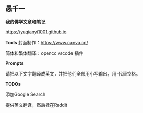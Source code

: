 
## 愚千一
**我的佛学文章和笔记**

https://yuqianyi1001.github.io


**Tools**
封面制作：https://www.canva.cn/

简体和繁体翻译：opencc vscode 插件

**Prompts**

请把以下文字翻译成英文，并把他们全部用小写输出，用-代替空格。

**TODOs**

添加Google Search

提供英文翻译，然后挂在Raddit

